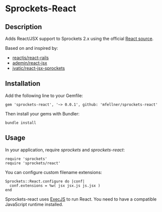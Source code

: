 # Sprockets-React

## Description

Adds React/JSX support to Sprockets 2.x using the official [React source](https://rubygems.org/gems/react-source).

Based on and inspired by:

* [reactjs/react-rails](https://github.com/reactjs/react-rails)
* [ademin/react-jsx](https://github.com/ademin/react-jsx)
* [jvatic/react-jsx-sprockets](https://github.com/jvatic/react-jsx-sprockets)

## Installation

Add the following line to your Gemfile:


    gem 'sprockets-react', '~> 0.0.1', github: 'mfellner/sprockets-react'

Then install your gems with Bundler:

    bundle install

## Usage

In your application, require *sprockets* and *sprockets-react*:

    require 'sprockets'
    require 'sprockets/react'

You can configure custom filename extensions:

    Sprockets::React.configure do |conf|
      conf.extensions = %w( jsx jsx.js js.jsx )
    end

Sprockets-react uses [ExecJS](https://github.com/sstephenson/execjs) to run React.
You need to have a compatible JavaScript runtime installed.


